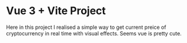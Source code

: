 # Vue 3 + Vite Project

Here in this project I realised a simple way to get current preice of cryptocurrency in real time with visual effects. Seems vue is pretty cute.
